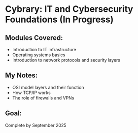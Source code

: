 # Cybrary: IT and Cybersecurity Foundations (In Progress)

## Modules Covered:
- Introduction to IT infrastructure
- Operating systems basics
- Introduction to network protocols and security layers

## My Notes:
- OSI model layers and their function
- How TCP/IP works
- The role of firewalls and VPNs

## Goal:
Complete by September 2025
